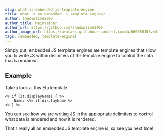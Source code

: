 ```yaml
---
slug: what-is-embedded-js-template-engine
title: What is an Embedded JS Template Engine?
author: shadowtime2000
author_title: Maintainer
author_url: https://github.com/shadowtime2000
author_image_url: https://avatars.githubusercontent.com/u/66655515?v=4
tags: [embedded, template-engine]
---
```


Simply put, embedded JS template engines are template engines that allow you to write JS within delimiters of the template engine to control the data that is rendered.

## Example

Take a look at this Eta template.

```ejs
<% if (it.displayName) { %>
    Name: <%= it.displayName %>
<% } %>
```

You can see how we are writing JS in the appropriate delimiters to control what data is rendered and how it is rendered.

That's really all an embedded JS template engine is, so see you next time!